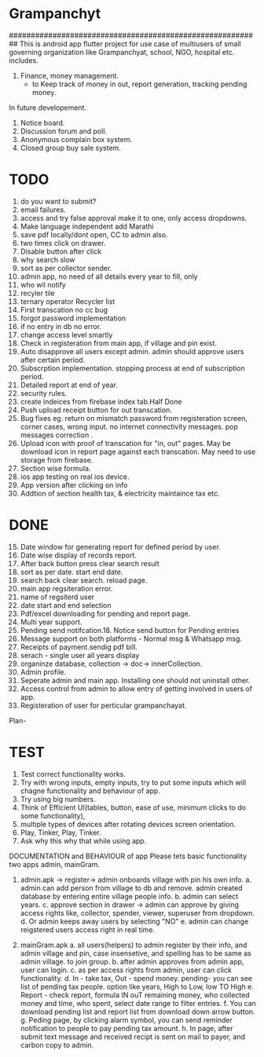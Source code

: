 # Grampanchyt
##########################################################
This is android app flutter project for use case of multiusers of small governing organization like Grampanchyat, school, NGO, hospital etc. includes.
1. Finance, money management.
     - to Keep track of money in out, report generation, tracking pending money.
 
 
In future developement.
1. Notice board.
2. Discussion forum and poll.
3. Anonymous complain box system.
4. Closed group buy sale system.




# TODO
1. do you want to submit?
2. email failures.
1. access and try false approval make it to one, only access dropdowns.
9. Make language independent add Marathi
1. save pdf locally/dont open, CC to admin also.
1. two times click on drawer.
1. Disable button after click
3. why search slow
7. sort as per collector sender.
1. admin app, no need of all details every year to fill, only
2. who wil notify
4. recyler tile
5. ternary operator Recycler list
6. First transcation no cc bug
8. forgot password implementation
9. if no entry in db no error.
10. change access level smartly
11. Check in registeration from main app, if village and pin exist.
2. Auto disapprove all users except admin. admin should approve users after certain period.
3. Subscrption implementation. stopping process at end of subscription period.
4. Detailed report at end of year.
2. security rules.
3. create indeices from firebase index tab.Half Done
3. Push upload receipt button for out transcation.
3. Bug fixes eg. return on mismatch password from registeration screen, corner cases, wrong input. no internet connectivity messages. pop messages correction .
5. Upload icon with proof of transcation for "in, out" pages. May be download icon in report page against each transcation. May need to use storage from firebase.
6. Section wise formula.
8. ios app testing on real ios device.
10. App version after clicking on info
17. Addtion of section health tax, & electricity maintaince tax etc.

# DONE
15. Date window for generating report for defined period by user.
7. Date wise display of records report.
1. After back button press clear search result
6. sort as per date. start end date.
5. search back clear search. reload page.
4. main app regsiteration error.
2. name of regsiterd user
2. date start and end selection
1. Pdf/excel downloading for pending and report page.
4. Multi year support.
11. Pending send notifcation.18. Notice send button for Pending entries 
12. Message support on both platforms - Normal msg & Whatsapp msg.
13. Receipts of payment.sendig pdf bill.
16. serach - single user all years display
1. organinze database, collection -> doc-> innerCollection.
2. Admin profile.
2. Seperate admin and main app.  Installing one should not uninstall other. 
3. Access control from admin to allow entry of getting involved in users of app.
1. Registeration of user for perticular grampanchayat.

Plan-

# TEST
1. Test correct functionality works.
2. Try with wrong inputs, empty inputs, try to put some inputs which will chagne functionality and behaviour of app.
3. Try using big numbers.
4. Think of Efficient UI(tables, button, ease of use, minimum clicks to do some functionality), 
5. multiple types of devices after rotating devices screen orientation.
6. Play, Tinker, Play, Tinker.
7. Ask why this why that while using app.





















DOCUMENTATION and BEHAVIOUR of app
Please tets basic functionality
two apps admin, mainGram.
1. admin.apk -> register-> admin onboards village with pin his own info.
	a. admin can add person from village to db and remove. admin created database by entering entire village people info.
	b. admin can select years.
	c. approve section in drawer -> admin can approve by giving access rights like, collector, spender, viewer, superuser from dropdown. 
	d. Or admin keeps away users by selecting "NO"
	e. admin can change reigstered users access right in real time.
	
2. mainGram.apk
	a. all users(helpers) to admin register by their info, and admin village and pin, case insensetive, and spelling has to be same as admin village. to join group.
	b. after admin approves from admin app, user can login.
	c. as per access rights from admin, user can click functionality.
	d. In - take tax, Out - spend money. pending- you can see list of pending tax people. option like years, High to Low, low TO High 
	e. Report - check report, formula IN ouT remaining money, who collected money and time, who spent, select date range to filter entries.
	f. You can download pending list and report list from download down arrow button.
	g. Peding page, by clicking alarm symbol, you can send reminder notification to people to pay pending tax amount.
	h. In page, after submit text message and received recipt is sent on mail to payer, and carbon copy to admin.
	
